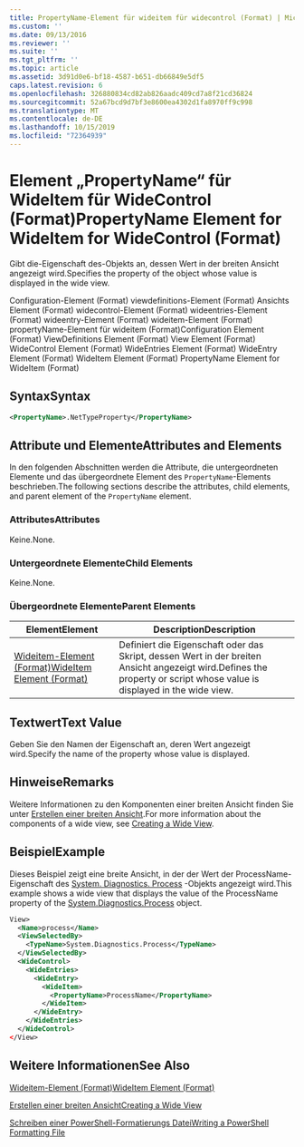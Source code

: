 ```yaml
---
title: PropertyName-Element für wideitem für widecontrol (Format) | Microsoft-Dokumentation
ms.custom: ''
ms.date: 09/13/2016
ms.reviewer: ''
ms.suite: ''
ms.tgt_pltfrm: ''
ms.topic: article
ms.assetid: 3d91d0e6-bf18-4587-b651-db66849e5df5
caps.latest.revision: 6
ms.openlocfilehash: 326880834cd82ab826aadc409cd7a8f21cd36824
ms.sourcegitcommit: 52a67bcd9d7bf3e8600ea4302d1fa8970ff9c998
ms.translationtype: MT
ms.contentlocale: de-DE
ms.lasthandoff: 10/15/2019
ms.locfileid: "72364939"
---
```

# <a name="propertyname-element-for-wideitem-for-widecontrol-format"></a><span data-ttu-id="90bbc-102">Element „PropertyName“ für WideItem für WideControl (Format)</span><span class="sxs-lookup"><span data-stu-id="90bbc-102">PropertyName Element for WideItem for WideControl (Format)</span></span>

<span data-ttu-id="90bbc-103">Gibt die-Eigenschaft des-Objekts an, dessen Wert in der breiten Ansicht angezeigt wird.</span><span class="sxs-lookup"><span data-stu-id="90bbc-103">Specifies the property of the object whose value is displayed in the wide view.</span></span>

<span data-ttu-id="90bbc-104">Configuration-Element (Format) viewdefinitions-Element (Format) Ansichts Element (Format) widecontrol-Element (Format) wideentries-Element (Format) wideentry-Element (Format) wideitem-Element (Format) propertyName-Element für wideitem (Format)</span><span class="sxs-lookup"><span data-stu-id="90bbc-104">Configuration Element (Format) ViewDefinitions Element (Format) View Element (Format) WideControl Element (Format) WideEntries Element (Format) WideEntry Element (Format) WideItem Element (Format) PropertyName Element for WideItem (Format)</span></span>

## <a name="syntax"></a><span data-ttu-id="90bbc-105">Syntax</span><span class="sxs-lookup"><span data-stu-id="90bbc-105">Syntax</span></span>

```xml
<PropertyName>.NetTypeProperty</PropertyName>
```

## <a name="attributes-and-elements"></a><span data-ttu-id="90bbc-106">Attribute und Elemente</span><span class="sxs-lookup"><span data-stu-id="90bbc-106">Attributes and Elements</span></span>

<span data-ttu-id="90bbc-107">In den folgenden Abschnitten werden die Attribute, die untergeordneten Elemente und das übergeordnete Element des `PropertyName`-Elements beschrieben.</span><span class="sxs-lookup"><span data-stu-id="90bbc-107">The following sections describe the attributes, child elements, and parent element of the `PropertyName` element.</span></span>

### <a name="attributes"></a><span data-ttu-id="90bbc-108">Attributes</span><span class="sxs-lookup"><span data-stu-id="90bbc-108">Attributes</span></span>

<span data-ttu-id="90bbc-109">Keine.</span><span class="sxs-lookup"><span data-stu-id="90bbc-109">None.</span></span>

### <a name="child-elements"></a><span data-ttu-id="90bbc-110">Untergeordnete Elemente</span><span class="sxs-lookup"><span data-stu-id="90bbc-110">Child Elements</span></span>

<span data-ttu-id="90bbc-111">Keine.</span><span class="sxs-lookup"><span data-stu-id="90bbc-111">None.</span></span>

### <a name="parent-elements"></a><span data-ttu-id="90bbc-112">Übergeordnete Elemente</span><span class="sxs-lookup"><span data-stu-id="90bbc-112">Parent Elements</span></span>

|<span data-ttu-id="90bbc-113">Element</span><span class="sxs-lookup"><span data-stu-id="90bbc-113">Element</span></span>|<span data-ttu-id="90bbc-114">Description</span><span class="sxs-lookup"><span data-stu-id="90bbc-114">Description</span></span>|
|-------------|-----------------|
|[<span data-ttu-id="90bbc-115">Wideitem-Element (Format)</span><span class="sxs-lookup"><span data-stu-id="90bbc-115">WideItem Element (Format)</span></span>](./wideitem-element-for-widecontrol-format.md)|<span data-ttu-id="90bbc-116">Definiert die Eigenschaft oder das Skript, dessen Wert in der breiten Ansicht angezeigt wird.</span><span class="sxs-lookup"><span data-stu-id="90bbc-116">Defines the property or script whose value is displayed in the wide view.</span></span>|

## <a name="text-value"></a><span data-ttu-id="90bbc-117">Textwert</span><span class="sxs-lookup"><span data-stu-id="90bbc-117">Text Value</span></span>

<span data-ttu-id="90bbc-118">Geben Sie den Namen der Eigenschaft an, deren Wert angezeigt wird.</span><span class="sxs-lookup"><span data-stu-id="90bbc-118">Specify the name of the property whose value is displayed.</span></span>

## <a name="remarks"></a><span data-ttu-id="90bbc-119">Hinweise</span><span class="sxs-lookup"><span data-stu-id="90bbc-119">Remarks</span></span>

<span data-ttu-id="90bbc-120">Weitere Informationen zu den Komponenten einer breiten Ansicht finden Sie unter [Erstellen einer breiten Ansicht](./creating-a-wide-view.md).</span><span class="sxs-lookup"><span data-stu-id="90bbc-120">For more information about the components of a wide view, see [Creating a Wide View](./creating-a-wide-view.md).</span></span>

## <a name="example"></a><span data-ttu-id="90bbc-121">Beispiel</span><span class="sxs-lookup"><span data-stu-id="90bbc-121">Example</span></span>

<span data-ttu-id="90bbc-122">Dieses Beispiel zeigt eine breite Ansicht, in der der Wert der ProcessName-Eigenschaft des [System. Diagnostics. Process](/dotnet/api/System.Diagnostics.Process) -Objekts angezeigt wird.</span><span class="sxs-lookup"><span data-stu-id="90bbc-122">This example shows a wide view that displays the value of the ProcessName property of the [System.Diagnostics.Process](/dotnet/api/System.Diagnostics.Process) object.</span></span>

```xml
View>
  <Name>process</Name>
  <ViewSelectedBy>
    <TypeName>System.Diagnostics.Process</TypeName>
  </ViewSelectedBy>
  <WideControl>
    <WideEntries>
      <WideEntry>
        <WideItem>
          <PropertyName>ProcessName</PropertyName>
        </WideItem>
      </WideEntry>
    </WideEntries>
  </WideControl>
</View>

```

## <a name="see-also"></a><span data-ttu-id="90bbc-123">Weitere Informationen</span><span class="sxs-lookup"><span data-stu-id="90bbc-123">See Also</span></span>

[<span data-ttu-id="90bbc-124">Wideitem-Element (Format)</span><span class="sxs-lookup"><span data-stu-id="90bbc-124">WideItem Element (Format)</span></span>](./wideitem-element-for-widecontrol-format.md)

[<span data-ttu-id="90bbc-125">Erstellen einer breiten Ansicht</span><span class="sxs-lookup"><span data-stu-id="90bbc-125">Creating a Wide View</span></span>](./creating-a-wide-view.md)

[<span data-ttu-id="90bbc-126">Schreiben einer PowerShell-Formatierungs Datei</span><span class="sxs-lookup"><span data-stu-id="90bbc-126">Writing a PowerShell Formatting File</span></span>](./writing-a-powershell-formatting-file.md)
